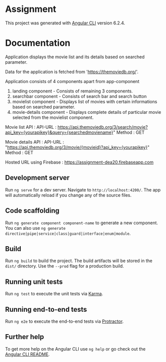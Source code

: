# Assignment

This project was generated with [Angular CLI](https://github.com/angular/angular-cli) version 6.2.4.

# Documentation
Application displays the movie list and its details based on searched parameter.

Data for the application is fetched from 'https://themoviedb.org/'.

Application consists of 4 components apart from app-component
1. landing component - Consists of remaining 3 components.
2. searchbar component - Consists of search bar and search button
3. movielist component - Displays list of movies with certain informations based on searched parameter.
4. movie-details component - Displays complete details of particular movie selected from the movielist component.

Movie list API : 
API-URL : https://api.themoviedb.org/3/search/movie?api_key={yourapikey}&query={searchedmoviename}"
Method : GET

Movie details API :
API-URL : "https://api.themoviedb.org/3/movie/{movieid}?api_key={yourapikey}"
Method : GET

Hosted URL using Firebase : https://assignment-dea20.firebaseapp.com

## Development server

Run `ng serve` for a dev server. Navigate to `http://localhost:4200/`. The app will automatically reload if you change any of the source files.

## Code scaffolding

Run `ng generate component component-name` to generate a new component. You can also use `ng generate directive|pipe|service|class|guard|interface|enum|module`.

## Build

Run `ng build` to build the project. The build artifacts will be stored in the `dist/` directory. Use the `--prod` flag for a production build.

## Running unit tests

Run `ng test` to execute the unit tests via [Karma](https://karma-runner.github.io).

## Running end-to-end tests

Run `ng e2e` to execute the end-to-end tests via [Protractor](http://www.protractortest.org/).

## Further help

To get more help on the Angular CLI use `ng help` or go check out the [Angular CLI README](https://github.com/angular/angular-cli/blob/master/README.md).
